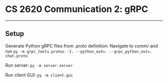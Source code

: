# CS 2620 Communication 2: gRPC


-------------------------------------------
## Setup

Generate Python gRPC files from .proto definition: Navigate to comm/ and run `py -m grpc_tools.protoc -I. --python_out=. --grpc_python_out=. chat.proto`

Run server:
`py -m server.server`

Run client GUI:
`py -m client.gui`